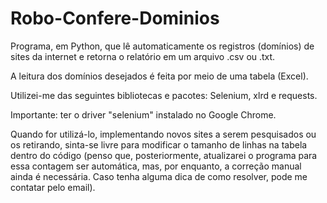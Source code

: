 # Robo-Confere-Dominios
Programa, em Python, que lê automaticamente os registros (domínios) de sites da internet e retorna o relatório em um arquivo .csv ou .txt.

A leitura dos domínios desejados é feita por meio de uma tabela (Excel).

Utilizei-me das seguintes bibliotecas e pacotes:
Selenium, xlrd e requests.

Importante: ter o driver "selenium" instalado no Google Chrome.

Quando for utilizá-lo, implementando novos sites a serem pesquisados ou os retirando, sinta-se livre para modificar o tamanho de linhas na tabela dentro do código (penso que, posteriormente, atualizarei o programa para essa contagem ser automática, mas, por enquanto, a correção manual ainda é necessária. Caso tenha alguma dica de como resolver, pode me contatar pelo email).
